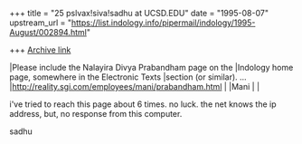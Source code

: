 +++
title = "25 pslvax!siva!sadhu at UCSD.EDU"
date = "1995-08-07"
upstream_url = "https://list.indology.info/pipermail/indology/1995-August/002894.html"

+++
[Archive link](https://list.indology.info/pipermail/indology/1995-August/002894.html)

|Please include the Nalayira Divya Prabandham page on the
|Indology home page, somewhere in the Electronic Texts
|section (or similar). 
...
|http://reality.sgi.com/employees/mani/prabandham.html
|
|Mani
| 
|


i've tried to reach this page about 6 times.  no luck.
the net knows the ip address, but, no response from this
computer.

sadhu





